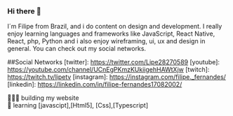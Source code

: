### Hi there 👋

I´m Filipe from Brazil, and i do content on design and development. I really enjoy learning languages and frameworks like JavaScript, React Native, React, php, Python and i also enjoy wireframing, ui, ux and design in general. You can check out my social networks.

##Social Networks
[twitter]: https://twitter.com/Lipe28270589
[youtube]: https://youtube.com/channel/UCnEgPKmzKUkiigehHAWtXjw
[twitch]: https://twitch.tv/lipetv
[instagram]: https://instagram.com/filipe._fernandes/
[linkedin]: https://linkedin.com/in/filipe-fernandes17082002/

👨🏼‍💻 building my website  
🧠 learning [javascipt],[Html5], [Css],[Typescript]
